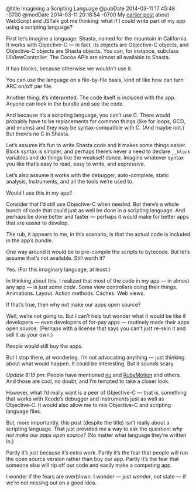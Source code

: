 @title Imagining a Scripting Language
@pubDate 2014-03-11 17:45:48 -0700
@modDate 2014-03-11 20:18:54 -0700
My [earlier post](http://inessential.com/2014/03/11/strange_dialect) about WebScript and JSTalk got me thinking: what if I could write part of my app using a scripting language?

First let’s imagine a language: Shasta, named for the mountain in California. It works with Objective-C — in fact, its objects are Objective-C objects, and Objective-C objects are Shasta objects. You can, for instance, subclass UIViewController. The Cocoa APIs are almost all available to Shasta.

It has blocks, because otherwise we wouldn't use it.

You can use the language on a file-by-file basis, kind of like how can turn ARC on/off per file.

Another thing: it’s interpreted. The code itself is included with the app. Anyone can look in the bundle and see the code.

And because it’s a scripting language, you can’t use C. There would probably have to be replacements for common things (like for loops, GCD, and enums) and they may be syntax-compatible with C. (And maybe not.) But there’s no C in Shasta.

Let’s assume it’s fun to write Shasta code and it makes some things easier. Block syntax is simpler, and perhaps there’s never a need to declare `__block` variables and do things like the weakself dance. Imagine whatever syntax you like that’s easy to read, easy to write, and expressive. 

Let’s also assume it works with the debugger, auto-complete, static analysis, Instruments, and all the tools we’re used to.

Would I use this in my app?

Consider that I’d still use Objective-C when needed. But there’s a whole bunch of code that could just as well be done in a scripting language. And perhaps be done better and faster — perhaps it would make for better apps that are easier to develop.

The rub, it appears to me, in this scenario, is that the actual code is included in the app’s bundle.

One way around it would be to pre-compile the scripts to bytecode. But let’s assume that’s not available. Still worth it?

Yes. (For this imaginary language, at least.)

In thinking about this, I realized that most of the code in my app — in almost any app — is *just some code*. Some view controllers doing their things. Animations. Layout. Action methods. Caches. Web views.

If that’s true, then why not make our apps open source?

Well, we’re not going to. But I can’t help but wonder what it would be like if developers — even developers of for-pay apps — routinely made their apps open source. (Perhaps with a license that says you can’t just re-skin it and sell it as your own.)

People would still buy the apps.

But I stop there, at wondering. I’m not advocating anything — just thinking about what would happen. It could be interesting. But it sounds scary.

<i>Update 8:15 pm</i>: People have mentioned [nu](http://programming.nu/) and [RubyMotion](http://www.rubymotion.com/) and others. And those are cool, no doubt, and I’m tempted to take a closer look.

However, what I’d really want is a peer of Objective-C — that is, something that works with Xcode’s debugger and Instruments just as well as Objective-C. It would also allow me to mix Objective-C and scripting language files.

But, more importantly, this post (despite the title) isn’t really about a scripting language. That just provided me a way to ask the question: <em>why not make our apps open source?</em> (No matter what language they’re written in.)

Partly it’s just because it’s extra work. Partly it’s the fear that people will run the open source version rather than buy our app. Partly it’s the fear that someone else will rip off our code and easily make a competing app.

I wonder if the fears are overblown. I wonder — just *wonder*, not state — if we’re not missing out on a good idea.
